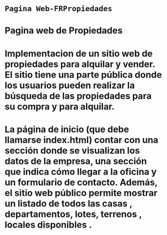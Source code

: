 # ```Pagina Web-FRPropiedades```

# Pagina web de Propiedades

# Implementacion de un sitio web de propiedades para alquilar y vender. El sitio tiene una parte pública donde los usuarios pueden realizar la búsqueda de las propiedades para su compra y para alquilar.

# La página de inicio (que debe llamarse index.html) contar con una sección donde se visualizan los datos de la empresa, una sección que indica cómo llegar a la oficina  y un formulario de contacto. Además, el sitio web público permite mostrar un listado de todos las casas , departamentos, lotes, terrenos , locales disponibles .

